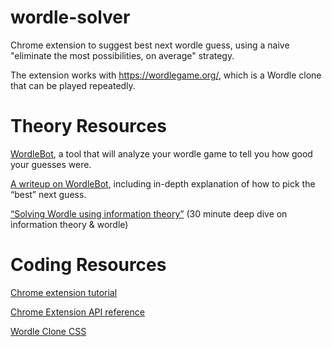 
# wordle-solver
Chrome extension to suggest best next wordle guess, using a naive "eliminate the most possibilities, on average" strategy.

The extension works with https://wordlegame.org/, which is a Wordle clone that can be played repeatedly.

# Theory Resources

[WordleBot](https://www.nytimes.com/interactive/2022/upshot/wordle-bot.html), a tool that will analyze your wordle game to tell you how good your guesses were.

[A writeup on WordleBot](https://www.nytimes.com/2022/04/07/upshot/wordle-bot-introduction.html), including in-depth explanation of how to pick the “best” next guess.

[“Solving Wordle using information theory”](https://www.youtube.com/watch?v=v68zYyaEmEA) (30 minute deep dive on information theory & wordle)

# Coding Resources

[Chrome extension tutorial](https://www.freecodecamp.org/news/building-chrome-extension/)

[Chrome Extension API reference](https://developer.chrome.com/docs/extensions/reference)

[Wordle Clone CSS](https://www.freecodecamp.org/news/build-a-wordle-clone-in-javascript/)

